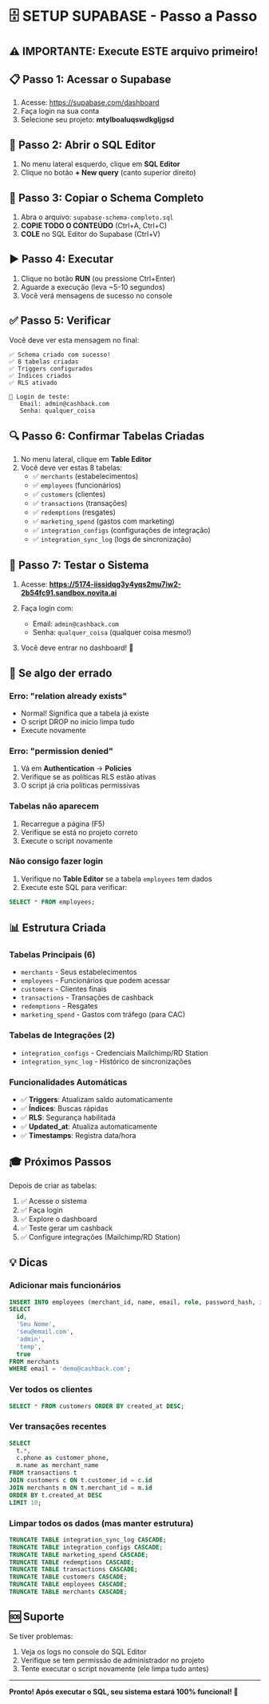 # 🗄️ SETUP SUPABASE - Passo a Passo

## ⚠️ IMPORTANTE: Execute ESTE arquivo primeiro!

## 📋 Passo 1: Acessar o Supabase

1. Acesse: https://supabase.com/dashboard
2. Faça login na sua conta
3. Selecione seu projeto: **mtylboaluqswdkgljgsd**

## 📝 Passo 2: Abrir o SQL Editor

1. No menu lateral esquerdo, clique em **SQL Editor**
2. Clique no botão **+ New query** (canto superior direito)

## 📄 Passo 3: Copiar o Schema Completo

1. Abra o arquivo: `supabase-schema-completo.sql`
2. **COPIE TODO O CONTEÚDO** (Ctrl+A, Ctrl+C)
3. **COLE** no SQL Editor do Supabase (Ctrl+V)

## ▶️ Passo 4: Executar

1. Clique no botão **RUN** (ou pressione Ctrl+Enter)
2. Aguarde a execução (leva ~5-10 segundos)
3. Você verá mensagens de sucesso no console

## ✅ Passo 5: Verificar

Você deve ver esta mensagem no final:

```
✅ Schema criado com sucesso!
✅ 8 tabelas criadas
✅ Triggers configurados
✅ Índices criados
✅ RLS ativado

🔐 Login de teste:
   Email: admin@cashback.com
   Senha: qualquer_coisa
```

## 🔍 Passo 6: Confirmar Tabelas Criadas

1. No menu lateral, clique em **Table Editor**
2. Você deve ver estas 8 tabelas:
   - ✅ `merchants` (estabelecimentos)
   - ✅ `employees` (funcionários)
   - ✅ `customers` (clientes)
   - ✅ `transactions` (transações)
   - ✅ `redemptions` (resgates)
   - ✅ `marketing_spend` (gastos com marketing)
   - ✅ `integration_configs` (configurações de integração)
   - ✅ `integration_sync_log` (logs de sincronização)

## 🎯 Passo 7: Testar o Sistema

1. Acesse: **https://5174-iissidqg3y4yqs2mu7iw2-2b54fc91.sandbox.novita.ai**
2. Faça login com:
   - Email: `admin@cashback.com`
   - Senha: `qualquer_coisa` (qualquer coisa mesmo!)

3. Você deve entrar no dashboard! 🎉

## 🔧 Se algo der errado

### Erro: "relation already exists"
- Normal! Significa que a tabela já existe
- O script DROP no início limpa tudo
- Execute novamente

### Erro: "permission denied"
1. Vá em **Authentication** → **Policies**
2. Verifique se as políticas RLS estão ativas
3. O script já cria políticas permissivas

### Tabelas não aparecem
1. Recarregue a página (F5)
2. Verifique se está no projeto correto
3. Execute o script novamente

### Não consigo fazer login
1. Verifique no **Table Editor** se a tabela `employees` tem dados
2. Execute este SQL para verificar:
```sql
SELECT * FROM employees;
```

## 📊 Estrutura Criada

### Tabelas Principais (6)
- `merchants` - Seus estabelecimentos
- `employees` - Funcionários que podem acessar
- `customers` - Clientes finais
- `transactions` - Transações de cashback
- `redemptions` - Resgates
- `marketing_spend` - Gastos com tráfego (para CAC)

### Tabelas de Integrações (2)
- `integration_configs` - Credenciais Mailchimp/RD Station
- `integration_sync_log` - Histórico de sincronizações

### Funcionalidades Automáticas
- ✅ **Triggers**: Atualizam saldo automaticamente
- ✅ **Índices**: Buscas rápidas
- ✅ **RLS**: Segurança habilitada
- ✅ **Updated_at**: Atualiza automaticamente
- ✅ **Timestamps**: Registra data/hora

## 🎓 Próximos Passos

Depois de criar as tabelas:

1. ✅ Acesse o sistema
2. ✅ Faça login
3. ✅ Explore o dashboard
4. ✅ Teste gerar um cashback
5. ✅ Configure integrações (Mailchimp/RD Station)

## 💡 Dicas

### Adicionar mais funcionários
```sql
INSERT INTO employees (merchant_id, name, email, role, password_hash, is_active)
SELECT 
  id,
  'Seu Nome',
  'seu@email.com',
  'admin',
  'temp',
  true
FROM merchants
WHERE email = 'demo@cashback.com';
```

### Ver todos os clientes
```sql
SELECT * FROM customers ORDER BY created_at DESC;
```

### Ver transações recentes
```sql
SELECT 
  t.*,
  c.phone as customer_phone,
  m.name as merchant_name
FROM transactions t
JOIN customers c ON t.customer_id = c.id
JOIN merchants m ON t.merchant_id = m.id
ORDER BY t.created_at DESC
LIMIT 10;
```

### Limpar todos os dados (mas manter estrutura)
```sql
TRUNCATE TABLE integration_sync_log CASCADE;
TRUNCATE TABLE integration_configs CASCADE;
TRUNCATE TABLE marketing_spend CASCADE;
TRUNCATE TABLE redemptions CASCADE;
TRUNCATE TABLE transactions CASCADE;
TRUNCATE TABLE customers CASCADE;
TRUNCATE TABLE employees CASCADE;
TRUNCATE TABLE merchants CASCADE;
```

## 🆘 Suporte

Se tiver problemas:
1. Veja os logs no console do SQL Editor
2. Verifique se tem permissão de administrador no projeto
3. Tente executar o script novamente (ele limpa tudo antes)

---

**Pronto! Após executar o SQL, seu sistema estará 100% funcional! 🚀**
